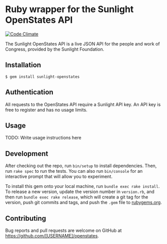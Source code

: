 # Ruby wrapper for the Sunlight OpenStates API

[codeclimate]: https://codeclimate.com/github/advocacyinstitute/openstates

[![Code Climate](https://codeclimate.com/github/advocacyinstitute/openstates/badges/gpa.svg)][codeclimate]

The Sunlight OpenStates API is a live JSON API for the people and work of Congress, provided by the Sunlight Foundation.

## Installation

    $ gem install sunlight-openstates

## Authentication

All requests to the OpenStates API require a Sunlight API key. An API key is free to register and has no usage limits.

## Usage

TODO: Write usage instructions here

## Development

After checking out the repo, run `bin/setup` to install dependencies. Then, run `rake spec` to run the tests. You can also run `bin/console` for an interactive prompt that will allow you to experiment.

To install this gem onto your local machine, run `bundle exec rake install`. To release a new version, update the version number in `version.rb`, and then run `bundle exec rake release`, which will create a git tag for the version, push git commits and tags, and push the `.gem` file to [rubygems.org](https://rubygems.org).

## Contributing

Bug reports and pull requests are welcome on GitHub at https://github.com/[USERNAME]/openstates.
